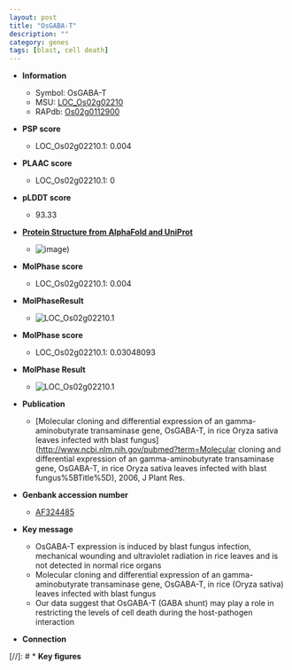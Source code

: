 ```yaml
---
layout: post
title: "OsGABA-T"
description: ""
category: genes
tags: [blast, cell death]
---
```


* **Information**  
    + Symbol: OsGABA-T  
    + MSU: [LOC_Os02g02210](http://rice.plantbiology.msu.edu/cgi-bin/ORF_infopage.cgi?orf=LOC_Os02g02210)  
    + RAPdb: [Os02g0112900](http://rapdb.dna.affrc.go.jp/viewer/gbrowse_details/irgsp1?name=Os02g0112900)  

* **PSP score**  
    + LOC_Os02g02210.1: 0.004 

* **PLAAC score**  
    + LOC_Os02g02210.1: 0 

* **pLDDT score**
    + 93.33

* **[Protein Structure from AlphaFold and UniProt](https://www.uniprot.org/uniprotkb/Q6ZH29/entry#structure)**
    + ![image](https://ricepsp.github.io/images/Q6/AF-Q6ZH29-F1.png))

* **MolPhase score**
    + LOC_Os02g02210.1: 0.004

* **MolPhaseResult**
    + ![LOC_Os02g02210.1](https://ricepsp.github.io/pictures/LOC_Os02g/LOC_Os02g02210.1.png)

* **MolPhase score**
    + LOC_Os02g02210.1: 0.03048093

* **MolPhase Result**
    + ![LOC_Os02g02210.1](https://304243504.github.io/Pictures/LOC_Os02g/LOC_Os02g02210.1.png)

* **Publication**  
    + [Molecular cloning and differential expression of an gamma-aminobutyrate transaminase gene, OsGABA-T, in rice Oryza sativa leaves infected with blast fungus](http://www.ncbi.nlm.nih.gov/pubmed?term=Molecular cloning and differential expression of an gamma-aminobutyrate transaminase gene, OsGABA-T, in rice Oryza sativa leaves infected with blast fungus%5BTitle%5D), 2006, J Plant Res.

* **Genbank accession number**  
    + [AF324485](http://www.ncbi.nlm.nih.gov/nuccore/AF324485)

* **Key message**  
    + OsGABA-T expression is induced by blast fungus infection, mechanical wounding and ultraviolet radiation in rice leaves and is not detected in normal rice organs
    + Molecular cloning and differential expression of an gamma-aminobutyrate transaminase gene, OsGABA-T, in rice (Oryza sativa) leaves infected with blast fungus
    + Our data suggest that OsGABA-T (GABA shunt) may play a role in restricting the levels of cell death during the host-pathogen interaction

* **Connection**  

[//]: # * **Key figures**  


